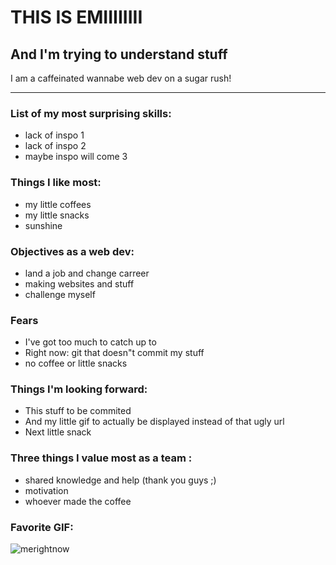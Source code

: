 # THIS IS EMIIIIIIII

## And I'm trying to understand stuff

I am a caffeinated wannabe web dev on a sugar rush!

***

### List of my most surprising skills: 
- lack of inspo 1
- lack of inspo 2
- maybe inspo will come 3

### Things I like most: 
- my little coffees 
- my little snacks
- sunshine 

### Objectives as a web dev: 
- land a job and change carreer
- making websites and stuff 
- challenge myself

### Fears 
- I've got too much to catch up to 
- Right now: git that doesn"t commit my stuff 
- no coffee or little snacks

### Things I'm looking forward: 
- This stuff to be commited
- And my little gif to actually be displayed instead of that ugly url 
- Next little snack

### Three things I value most as a team : 
- shared knowledge and help (thank you guys ;)
- motivation
- whoever made the coffee

### Favorite GIF: 
![merightnow](https://media1.tenor.com/m/gTg8ZSZMR6YAAAAd/scaler-create-impact.gif)


